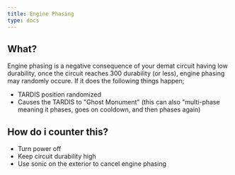 ```yaml
---
title: Engine Phasing
type: docs
---
```

## What? 
Engine phasing is a negative consequence of your demat circuit having low durability, once the circuit reaches 300 durability (or less), engine phasing may randomly occure. If it does the following things happen;

* TARDIS position randomized
* Causes the TARDIS to "Ghost Monument" (this can also "multi-phase meaning it phases, goes on cooldown, and then phases again) 

## How do i counter this?

+ Turn power off
+ Keep circuit durability high
+ Use sonic on the exterior to cancel engine phasing